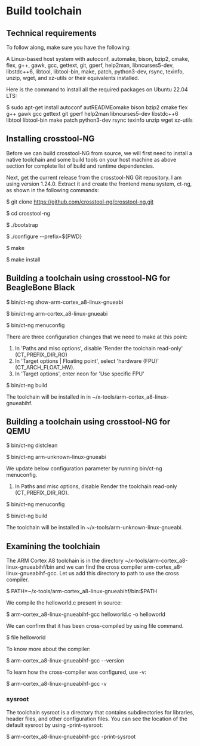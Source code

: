 # Build toolchain

## Technical requirements

To follow along, make sure you have the following:

A Linux-based host system with autoconf, automake, bison, bzip2, cmake, flex, g++, gawk, gcc, gettext, git, gperf, help2man, libncurses5-dev, libstdc++6, libtool, libtool-bin, make, patch, python3-dev, rsync, texinfo, unzip, wget, and xz-utils or their equivalents installed.

Here is the command to install all the required packages on Ubuntu 22.04 LTS:

\$ sudo apt-get install autoconf autREADMEomake bison bzip2 cmake flex g++ gawk gcc gettext git gperf help2man libncurses5-dev libstdc++6 libtool libtool-bin make patch python3-dev rsync texinfo unzip wget xz-utils

## Installing crosstool-NG
Before we can build crosstool-NG from source, we will first need to install a native
toolchain and some build tools on your host machine as above section for complete list of build and runtime dependencies.

Next, get the current release from the crosstool-NG Git repository. I am using version 1.24.0. Extract it and create the frontend menu system, ct-ng, as shown in the following commands:

\$ git clone https://github.com/crosstool-ng/crosstool-ng.git

\$ cd crosstool-ng

\$ ./bootstrap

\$ ./configure --prefix=${PWD}

\$ make

\$ make install

## Building a toolchain using crosstool-NG for BeagleBone Black

\$ bin/ct-ng show-arm-cortex_a8-linux-gnueabi

\$ bin/ct-ng arm-cortex_a8-linux-gnueabi

\$ bin/ct-ng menuconfig

There are three configuration changes that we need to make at this point:
1. In 'Paths and misc options', disable 'Render the toolchain read-only' (CT_PREFIX_DIR_RO)
2. In 'Target options | Floating point', select 'hardware (FPU)' (CT_ARCH_FLOAT_HW).
3. In 'Target options', enter neon for 'Use specific FPU'

\$ bin/ct-ng build

The toolchain will be installed in in ~/x-tools/arm-cortex_a8-linux-gnueabihf.

## Building a toolchain using crosstool-NG for QEMU

\$ bin/ct-ng distclean

\$ bin/ct-ng arm-unknown-linux-gnueabi

We update below configuration parameter by running bin/ct-ng menuconfig.
1. In Paths and misc options, disable Render the toolchain read-only (CT_PREFIX_DIR_RO).

\$ bin/ct-ng menuconfig

\$ bin/ct-ng build

The toolchain will be installed in ~/x-tools/arm-unknown-linux-gnueabi.

## Examining the toolchiain

The ARM Cortex A8 toolchain is in the directory ~/x-tools/arm-cortex_a8-linux-gnueabihf/bin and we can find the cross compiler arm-cortex_a8-linux-gnueabihf-gcc. Let us add this directory to path to use the cross compiler.

\$ PATH=~/x-tools/arm-cortex_a8-linux-gnueabihf/bin:$PATH

We compile the helloworld.c present in source:

\$ arm-cortex_a8-linux-gnueabihf-gcc helloworld.c -o helloworld

We can confirm that it has been cross-compiled by using file command.

\$ file helloworld

To know more about the compiler: 

\$ arm-cortex_a8-linux-gnueabihf-gcc --version

To learn how the cross-compiler was configured, use -v:

\$ arm-cortex_a8-linux-gnueabihf-gcc -v

### sysroot

The toolchain sysroot is a directory that contains subdirectories for libraries, header
files, and other configuration files. You can see the location of the default sysroot by using -print-sysroot:

\$ arm-cortex_a8-linux-gnueabihf-gcc -print-sysroot

